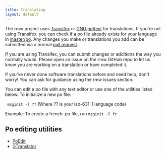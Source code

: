 ```yaml
---
title: Translating
layout: default
---
```


The rmw project uses [Transifex](https://www.transifex.com/na-309/rmw/)
or [GNU
gettext](https://www.gnu.org/software/gettext/manual/html_node/index.html)
for translations. If you're not using Transifex, you can check if a po
file already exists for your language in
[master/po](https://github.com/theimpossibleastronaut/rmw/tree/master/po).
Any changes you make or translations you add can be submitted via a
normal [pull
request](https://github.com/theimpossibleastronaut/rmw/blob/master/CONTRIBUTING.md#pull-requests).

If you are using Transifex, you can submit changes or additions the way
you normally would. Please open an issue on the rmw GitHub repo to let
us know you are working on a translation or have completed it.

If you've never done software translations before and need help, don't worry!
You can ask for guidance using the rmw issues section.

You can edit a po file with any text editor or use one of the utilities listed below. To initialize a new po file:

<code class="w3-codespan">  msginit -l ??</code> (Where ?? is your iso-631-1 language code)

Example: To create a french .po file, run <code class="w3-codespan">msginit -l fr</code>

## Po editing utilities

* [PoEdit](https://poedit.net/)
* [GTranslator](https://wiki.gnome.org/Apps/Gtranslator)

